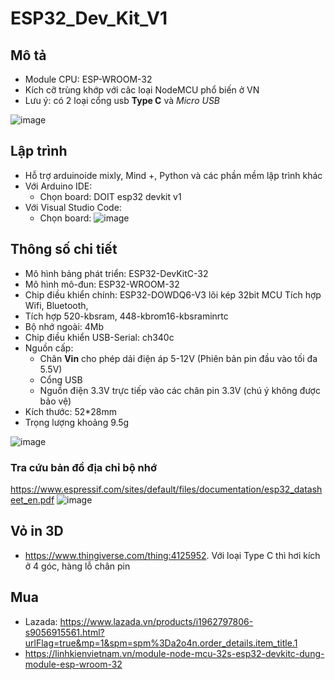 # ESP32_Dev_Kit_V1

## Mô tả 
- Module CPU: ESP-WROOM-32
- Kích cỡ trùng khớp với câc loại NodeMCU phổ biến ở VN
- Lưu ý: có 2 loại cổng usb **Type C** và *Micro USB*

![image](https://github.com/neittien0110/MCU/assets/8079397/50128af6-1523-4dd5-851a-57714fe52314)

## Lập trình
- Hỗ trợ arduinoide mixly, Mind +, Python và các phần mềm lập trình khác
- Với Arduino IDE:
  - Chọn board: DOIT esp32 devkit v1
- Với Visual Studio Code:
  - Chọn board: ![image](https://github.com/neittien0110/MCU/assets/8079397/5ee068bc-0274-446e-a262-9aab80e7654b)


## Thông số chi tiết
- Mô hình bảng phát triển: ESP32-DevKitC-32
- Mô hình mô-đun: ESP32-WROOM-32
- Chip điều khiển chính: ESP32-DOWDQ6-V3 lõi kép 32bit MCU Tích hợp Wifi, Bluetooth,
- Tích hợp 520-kbsram, 448-kbrom16-kbsraminrtc
- Bộ nhớ ngoài: 4Mb
- Chip điều khiển USB-Serial: ch340c
- Nguồn cấp:
  - Chân **Vin** cho phép dải điện áp 5-12V (Phiên bản pin đầu vào tối đa 5.5V)
  - Cổng USB
  - Nguồn điện 3.3V trực tiếp vào các chân pin 3.3V (chú ý không được bảo vệ)
- Kích thước: 52*28mm
- Trọng lượng khoảng 9.5g

![image](https://github.com/neittien0110/MCU/assets/8079397/71912ac5-488c-45be-9af2-06452e94a2cd)

### Tra cứu bản đồ địa chỉ bộ nhớ

<https://www.espressif.com/sites/default/files/documentation/esp32_datasheet_en.pdf>
![image](https://github.com/neittien0110/MCU/assets/8079397/0de15693-f3c2-48f1-9a77-947fa26d5d95)

## Vỏ in 3D
 - <https://www.thingiverse.com/thing:4125952>. Với loại Type C thì hơi kích ở 4 góc, hàng lỗ chân pin

## Mua
- Lazada: <https://www.lazada.vn/products/i1962797806-s9056915561.html?urlFlag=true&mp=1&spm=spm%3Da2o4n.order_details.item_title.1>
- https://linhkienvietnam.vn/module-node-mcu-32s-esp32-devkitc-dung-module-esp-wroom-32
